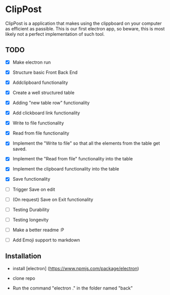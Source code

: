# ClipPost
ClipPost is a application that makes using the clippboard on your computer as efficient as passible.
This is our first electron app, so beware, this is most likely not a perfect implementation of such tool.

## TODO
- [X] Make electron run
- [X] Structure basic Front Back End
- [X] Addclipboard functionality
- [X] Create a well structured table
- [X] Adding "new table row" functionality
- [X] Add clickboard link functionality
- [X] Write to file functionality
- [X] Read from file functionality
- [X] Implement the "Write to file" so that all the elements from the table get saved.
- [X] Implement the "Read from file" functionality into the table
- [X] Implement the clipboard functionality into the table
- [X] Save functionality
- [ ] Trigger Save on edit
- [ ] (On request) Save on Exit functionality
- [ ] Testing Durability  
- [ ] Testing longevity 
- [ ] Make a better readme :P
- [ ] Add Emoji support to markdown




## Installation

- install [electron] (https://www.npmjs.com/package/electron)

- clone repo

- Run the command "electron ." in the folder named "back"
